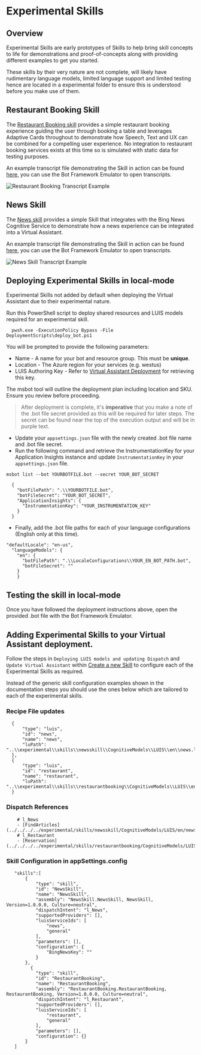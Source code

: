 # Experimental Skills

## Overview

Experimental Skills are early prototypes of Skills to help bring skill concepts to life for demonstrations and proof-of-concepts along with providing different examples to get you started.

These skills by their very nature are not complete, will likely have rudimentary language models, limited language support and limited testing hence are located in a experimental folder to ensure this is understood before you make use of them.

## Restaurant Booking Skill

The [Restaurant Booking skill](https://github.com/Microsoft/AI/blob/master/solutions/Virtual-Assistant/src/csharp/experimental/skills/restaurantbooking) provides a simple restaurant booking experience guiding the user through booking a table and leverages Adaptive Cards throughout to demonstrate how Speech, Text and UX can be combined for a compelling user experience. No integration to restaurant booking services exists at this time so is simulated with static data for testing purposes.

An example transcript file demonstrating the Skill in action can be found [here](../../transcripts/skills-restaurantbooking.transcript), you can use the Bot Framework Emulator to open transcripts.

![ Restaurant Booking Transcript Example](../../media/skills-restaurant-transcript.png)

## News Skill

The [News skill](https://github.com/Microsoft/AI/blob/master/solutions/Virtual-Assistant/src/csharp/experimental/skills/newsskill) provides a simple Skill that integrates with the Bing News Cognitive Service to demonstrate how a news experience can be integrated into a Virtual Assistant.

An example transcript file demonstrating the Skill in action can be found [here](../../transcripts/skills-news.transcript), you can use the Bot Framework Emulator to open transcripts.

![ News Skill Transcript Example](../../media/skills-news-transcript.png)

## Deploying Experimental Skills in local-mode

Experimental Skills not added by default when deploying the Virtual Assistant due to their experimental nature.

Run this PowerShell script to deploy shared resources and LUIS models required for an experimental skill.

```
  pwsh.exe -ExecutionPolicy Bypass -File DeploymentScripts\deploy_bot.ps1
```

You will be prompted to provide the following parameters:
   - Name - A name for your bot and resource group. This must be **unique**.
   - Location - The Azure region for your services (e.g. westus)
   - LUIS Authoring Key - Refer to [Virtual Assistant Deployment](../../virtual-assistant/README.md) for retrieving this key.

The msbot tool will outline the deployment plan including location and SKU. Ensure you review before proceeding.

> After deployment is complete, it's **imperative** that you make a note of the .bot file secret provided as this will be required for later steps. The secret can be found near the top of the execution output and will be in purple text.

- Update your `appsettings.json` file with the newly created .bot file name and .bot file secret.
- Run the following command and retrieve the InstrumentationKey for your Application Insights instance and update `InstrumentationKey` in your `appsettings.json` file.

```
msbot list --bot YOURBOTFILE.bot --secret YOUR_BOT_SECRET
```

```
  {
    "botFilePath": ".\\YOURBOTFILE.bot",
    "botFileSecret": "YOUR_BOT_SECRET",
    "ApplicationInsights": {
      "InstrumentationKey": "YOUR_INSTRUMENTATION_KEY"
    }
  }
```

- Finally, add the .bot file paths for each of your language configurations (English only at this time).

```
"defaultLocale": "en-us",
  "languageModels": {
    "en": {
      "botFilePath": ".\\LocaleConfigurations\\YOUR_EN_BOT_PATH.bot",
      "botFileSecret": ""
    }
    }
```
## Testing the skill in local-mode

Once you have followed the deployment instructions above, open the provided .bot file with the Bot Framework Emulator.

## Adding Experimental Skills to your Virtual Assistant deployment.

Follow the steps in `Deploying LUIS models and updating Dispatch` and `Update Virtual Assistant` within [Create a new Skill](../../skills/README.md) to configure each of the Experimental Skills as required.

Instead of the generic skill configuration examples shown in the documentation steps you should use the ones below which are tailored to each of the experimental skills.

### Recipe File updates

```
  {
      "type": "luis",
      "id": "news",
      "name": "news",
      "luPath": "..\\experimental\\skills\\newsskill\\CognitiveModels\\LUIS\\en\\news.lu"
  },
  {
      "type": "luis",
      "id": "restaurant",
      "name": "restaurant",
      "luPath": "..\\experimental\\skills\\restaurantbooking\\CognitiveModels\\LUIS\\en\\restaurant.lu"
  }
```

### Dispatch References
```
    # l_News 
    - [FindArticles](../../../../experimental/skills/newsskill/CognitiveModels/LUIS/en/news.lu#FindArticles)
    # l_Restaurant
    - [Reservation](../../../../experimental/skills/restaurantbooking/CognitiveModels/LUIS/en/restaurant.lu#Reservation)
```

### Skill Configuration in appSettings.config

 ```
    "skills":[
        {
            "type": "skill",
            "id": "NewsSkill",
            "name": "NewsSkill",
            "assembly": "NewsSkill.NewsSkill, NewsSkill, Version=1.0.0.0, Culture=neutral",
            "dispatchIntent": "l_News",
            "supportedProviders": [],
            "luisServiceIds": [
                "news",
                "general"
            ],
            "parameters": [],
            "configuration": {
                "BingNewsKey": ""
            }
        },
          {
            "type": "skill",
            "id": "RestaurantBooking",
            "name": "RestaurantBooking",
            "assembly": "RestaurantBooking.RestaurantBooking, RestaurantBooking, Version=1.0.0.0, Culture=neutral",
            "dispatchIntent": "l_Restaurant",
            "supportedProviders": [],
            "luisServiceIds": [
                "restaurant",
                "general"
            ],
            "parameters": [],
            "configuration": {}
        }
    ]
```


